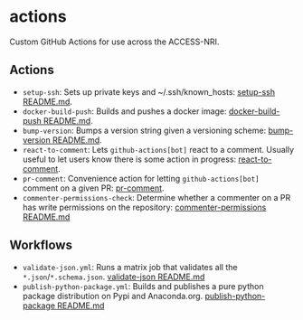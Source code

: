 # actions

Custom GitHub Actions for use across the ACCESS-NRI.

## Actions

* `setup-ssh`: Sets up private keys and ~/.ssh/known_hosts: [setup-ssh README.md](.github/actions/setup-ssh/README.md).
* `docker-build-push`: Builds and pushes a docker image: [docker-build-push README.md](.github/actions/docker-build-push/README.md).
* `bump-version`: Bumps a version string given a versioning scheme: [bump-version README.md](.github/actions/bump-version/README.md).
* `react-to-comment`: Lets `github-actions[bot]` react to a comment. Usually useful to let users know there is some action in progress: [react-to-comment](.github/actions/react-to-comment/README.md).
* `pr-comment`: Convenience action for letting `github-actions[bot]` comment on a given PR: [pr-comment](.github/actions/pr-comment/README.md).
* `commenter-permissions-check`: Determine whether a commenter on a PR has write permissions on the repository: [commenter-permissions README.md](.github/actions/commenter-permission-check/README.md)

## Workflows

* `validate-json.yml`: Runs a matrix job that validates all the `*.json`/`*.schema.json`.
  [validate-json README.md](.github/workflows/README.md#validate-json-workflow)
* `publish-python-package.yml`: Builds and publishes a pure python package distribution on Pypi and Anaconda.org.
  [publish-python-package README.md](.github/workflows/README.md#publish-python-package-workflow)
